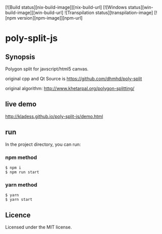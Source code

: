 [![Build status][nix-build-image]][nix-build-url]
[![Windows status][win-build-image]][win-build-url]
![Transpilation status][transpilation-image]
[![npm version][npm-image]][npm-url]

# poly-split-js

## Synopsis
Polygon split for javscript/html5 canvas.

original cpp and Qt Source is https://github.com/dhmhd/poly-split

original algorithm: http://www.khetarpal.org/polygon-splitting/

## live demo
http://kladess.github.io/poly-split-js/demo.html


## run
In the project directory, you can run:

### npm method
```shell
$ npm i
$ npm run start
```

### yarn method
```shell
$ yarn
$ yarn start
```



## Licence
Licensed under the MIT license.

